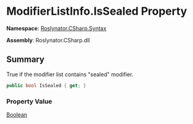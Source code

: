 # ModifierListInfo\.IsSealed Property

**Namespace**: [Roslynator.CSharp.Syntax](../../README.md)

**Assembly**: Roslynator\.CSharp\.dll

## Summary

True if the modifier list contains "sealed" modifier\.

```csharp
public bool IsSealed { get; }
```

### Property Value

[Boolean](https://docs.microsoft.com/en-us/dotnet/api/system.boolean)


